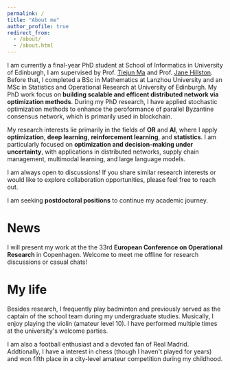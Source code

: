 ```yaml
---
permalink: /
title: "About me"
author_profile: true
redirect_from: 
  - /about/
  - /about.html
---
```


I am currently a final-year PhD student at School of Informatics in University of Edinburgh, I am supervised by  Prof. [Tiejun Ma](https://www.research.ed.ac.uk/en/persons/tiejun-ma) and Prof. [Jane Hillston](https://homepages.inf.ed.ac.uk/jeh/). Before that, I completed a BSc in Mathematics at Lanzhou University and an MSc in Statistics and Operational Research at University of Edinburgh. My PhD work focus on **building scalable and efficent distributed network via optimization methods**. During my PhD research, I have applied stochastic optimization methods to enhance the peroformance of parallel Byzantine consensus network, which is primarily used in blockchain.

My research interests lie primarily in the fields of **OR** and **AI**, where I apply **optimization**, **deep learning**, **reinforcement learning**, and **statistics**. I am particularly focused on **optimization and decision-making under uncertainty**, with applications in distributed networks, supply chain management, multimodal learning, and large language models.

I am always open to discussions! If you share similar research interests or would like to explore collaboration opportunities, please feel free to reach out.

I am seeking **postdoctoral positions** to continue my academic journey.

News
=====
I will present my work at the the 33rd **European Conference on Operational Research** in Copenhagen. Welcome to meet me offline for research discussions or casual chats!

My life
=====
Besides research, I frequently play badminton and previously served as the captain of the school team during my undergraduate studies. Musically, I enjoy playing the violin (amateur level 10). I have performed multiple times at the university's welcome parties.

I am also a football enthusiast and a devoted fan of Real Madrid. Addtionally, I have a interest in chess (though I haven't played for years) and won fifth place in a city-level amateur competition during my childhood.
